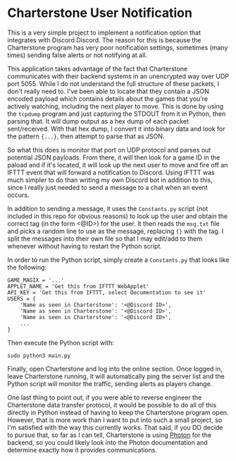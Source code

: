 # Charterstone User Notification
This is a very simple project to implement a notification option that integrates with Discord Discord.
The reason for this is because the Charterstone program has very poor notification settings, sometimes
(many times) sending false alerts or not notifying at all.

This application takes advantage of the fact that Charterstone communicates with their backend systems
in an unencrypted way over UDP port 5055. While I do not understand the full structure of these packets,
I don't really need to. I've been able to locate that they contain a JSON encoded payload which contains
details about the games that you're actively watching, including the next player to move. This is done
by using the `tcpdump` program and just capturing the STDOUT from it in Python, then parsing that. It will
dump output as a hex dump of each packet sent/received. With that hex dump, I convert it into binary data
and look for the pattern `{...}`, then attempt to parse that as JSON.

So what this does is monitor that port on UDP protocol and parses out potential JSON payloads. From
there, it will then look for a game ID in the paload and if it's located, it will look up the next user
to move and fire off an IFTTT event that will forward a notification to Discord. Using IFTTT was much
simpler to do than writing my own Discord bot in addition to this, since I really just needed to send
a message to a chat when an event occurs.

In addition to sending a message, it uses the `Constants.py` script (not included in this repo for obvious
reasons) to look up the user and obtain the correct tag (in the form <@ID>) for the user. It then reads
the `msg.txt` file and picks a random line to use as the message, replacing `{}` with the tag. I split
the messages into their own file so that I may edit/add to them whenever without having to restart the
Python script.

In order to run the Python script, simply create a `Constants.py` that looks like the following:
```
GAME_MAGIX = '...'
APPLET_NAME = 'Get this from IFTTT WebApplet'
API_KEY = 'Get this from IFTTT, select Documentation to see it'
USERS = {
    'Name as seen in Charterstone': '<@Discord ID>',
    'Name as seen in Charterstone': '<@Discord ID>',
    'Name as seen in Charterstone': '<@Discord ID>',
    ...
}
```

Then execute the Python script with:
```
sudo python3 main.py
```

Finally, open Charterstone and log into the online section. Once logged in, leave Charterstone running,
it will automatically ping the server list and the Python script will monitor the traffic, sending
alerts as players change.

One last thing to point out, if you were able to reverse engineer the Charterstone data transfer
protocol, it would be possible to do all of this directly in Python instead of having to keep the
Charterstone program open. However, that is more work than I want to put into such a small project, so
I'm satisfied with the way this currently works. That said, if you DO decide to pursue that, so far
as I can tell, Charterstone is using [Photon](https://www.photonengine.com/) for the backend, so you
could likely look into the Photon documentation and determine exactly how it provides communications.
